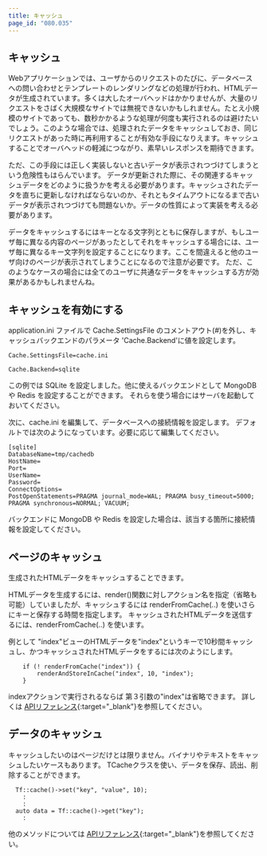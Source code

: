 ```yaml
---
title: キャッシュ
page_id: "080.035"
---
```


## キャッシュ

Webアプリケーションでは、ユーザからのリクエストのたびに、データベースへの問い合わせとテンプレートのレンダリングなどの処理が行われ、HTMLデータが生成されています。多くは大したオーバヘッドはかかりませんが、大量のリクエストをさばく大規模なサイトでは無視できないかもしれません。たとえ小規模のサイトであっても、数秒かかるような処理が何度も実行されるのは避けたいでしょう。このような場合では、処理されたデータをキャッシュしておき、同じリクエストがあった時に再利用することが有効な手段になりえます。キャッシュすることでオーバヘッドの軽減につながり、素早いレスポンスを期待できます。

ただ、この手段には正しく実装しないと古いデータが表示されつづけてしまうという危険性もはらんでいます。
データが更新された際に、その関連するキャッシュデータをどのように扱うかを考える必要があります。キャッシュされたデータを直ちに更新しなければならないのか、それともタイムアウトになるまで古いデータが表示されつづけても問題ないか。データの性質によって実装を考える必要があります。

データをキャッシュするにはキーとなる文字列とともに保存しますが、もしユーザ毎に異なる内容のページがあったとしてそれをキャッシュする場合には、ユーザ毎に異なるキー文字列を設定することになります。ここを間違えると他のユーザ向けのページが表示されてしまうことになるので注意が必要です。
ただ、このようなケースの場合には全てのユーザに共通なデータをキャッシュする方が効果があるかもしれませんね。


## キャッシュを有効にする

application.ini ファイルで Cache.SettingsFile のコメントアウト(#)を外し、キャッシュバックエンドのパラメータ 'Cache.Backend'に値を設定します。
```
Cache.SettingsFile=cache.ini

Cache.Backend=sqlite
```
この例では SQLite を設定しました。他に使えるバックエンドとして MongoDB や Redis を設定することができます。
それらを使う場合にはサーバを起動しておいてください。


次に、cache.ini を編集して、データベースへの接続情報を設定します。
デフォルトでは次のようになっています。必要に応じて編集してください。
```
[sqlite]
DatabaseName=tmp/cachedb
HostName=
Port=
UserName=
Password=
ConnectOptions=
PostOpenStatements=PRAGMA journal_mode=WAL; PRAGMA busy_timeout=5000; PRAGMA synchronous=NORMAL; VACUUM;
```

バックエンドに MongoDB や Redis を設定した場合は、該当する箇所に接続情報を設定してください。


## ページのキャッシュ

生成されたHTMLデータをキャッシュすることできます。

HTMLデータを生成するには、render()関数に対しアクション名を指定（省略も可能）していましたが、キャッシュするには renderFromCache(..) を使いさらにキーと保存する時間を指定します。
キャッシュされたHTMLデータを送信するには、renderFromCache(..) を使います。

例として "index"ビューのHTMLデータを"index"というキーで10秒間キャッシュし、かつキャッシュされたHTMLデータをするには次のようにします。
```
    if (! renderFromCache("index")) {
        renderAndStoreInCache("index", 10, "index");
    }
```

indexアクションで実行されるならば 第３引数の"index"は省略できます。
詳しくは [APIリファレンス](http://api-reference.treefrogframework.org/classTActionController.html){:target="_blank"}を参照してください。


## データのキャッシュ

キャッシュしたいのはページだけとは限りません。バイナリやテキストをキャッシュしたいケースもあります。
TCacheクラスを使い、データを保存、読出、削除することができます。

```
  Tf::cache()->set("key", "value", 10);
    :
    :
  auto data = Tf::cache()->get("key");
    :
```

他のメソッドについては [APIリファレンス](http://api-reference.treefrogframework.org/classTCache.html){:target="_blank"}を参照してください。
